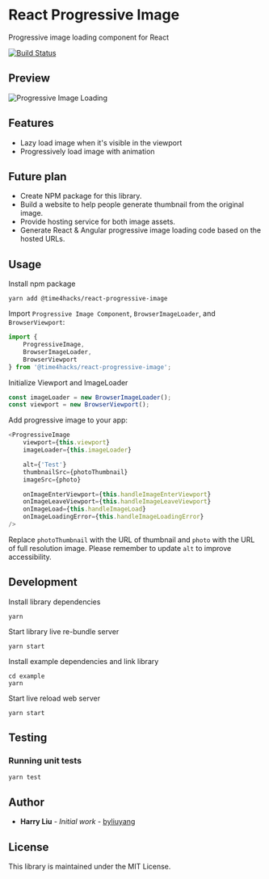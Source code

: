 # React Progressive Image
Progressive image loading component for React

[![Build Status](https://travis-ci.com/byliuyang/react-progressive-image.svg?branch=master)](https://travis-ci.com/byliuyang/react-progressive-image)

## Preview
![Progressive Image Loading](screenshots/1.gif)

## Features
- Lazy load image when it's visible in the viewport
- Progressively load image with animation

## Future plan
- Create NPM package for this library.
- Build a website to help people generate thumbnail from the original image.
- Provide hosting service for both image assets.
- Generate React & Angular progressive image loading code based on the hosted URLs.

## Usage

Install npm package

```
yarn add @time4hacks/react-progressive-image
```

Import `Progressive Image Component`, `BrowserImageLoader`, and `BrowserViewport`:

```typescript
import {
	ProgressiveImage, 
	BrowserImageLoader, 
	BrowserViewport
} from '@time4hacks/react-progressive-image';
```

Initialize Viewport and ImageLoader

```typescript
const imageLoader = new BrowserImageLoader();
const viewport = new BrowserViewport();
```
Add progressive image to your app:

```typescript
<ProgressiveImage
    viewport={this.viewport}
    imageLoader={this.imageLoader}

    alt={'Test'}
    thumbnailSrc={photoThumbnail}
    imageSrc={photo}

    onImageEnterViewport={this.handleImageEnterViewport}
    onImageLeaveViewport={this.handleImageLeaveViewport}
    onImageLoad={this.handleImageLoad}
    onImageLoadingError={this.handleImageLoadingError}
/>
```

Replace `photoThumbnail` with the URL of thumbnail and `photo` with the URL of full resolution image. 
Please remember to update `alt` to improve accessibility.

## Development
Install library dependencies

```
yarn
```

Start library live re-bundle server
```
yarn start
```

Install example dependencies and link library

```
cd example
yarn
```

Start live reload web server
```
yarn start
```

## Testing
### Running unit tests
```
yarn test
```

## Author
- **Harry Liu** - *Initial work* - [byliuyang](https://github.com/byliuyang)

## License
This library is maintained under the MIT License.
